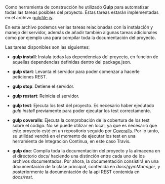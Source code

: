 Como herramienta de construcción he utilizado **Gulp** para automatizar todas las tareas posibles del proyecto. Estas tareas estarán implementadas en el archivo [gulpfile.js](https://github.com/i4vk/GymManager/blob/master/gulpfile.js).

En este archivo podemos ver las tareas relacionadas con la instalación y manejo del servidor, además de añadir también algunas tareas adicionales como por ejemplo una para compilar toda la documentación del proyecto.

Las tareas disponibles son las siguientes:

- **gulp install**: Instala todas las dependencias del proyecto, en función de aquellas dependencias definidas dentro del package.json.

- **gulp start**: Levanta el servidor para poder comenzar a hacerle peticiones REST.

- **gulp stop**: Detiene el servidor.

- **gulp restart**: Reinicia el servidor.

- **gulp test**: Ejecuta los test del proyecto. Es necesario haber ejecutado *gulp install* previamente para poder ejecutar los test correctamente.

- **gulp coveralls**: Ejecuta la comprobación de la cobertura de los test sobre el código. No se puede utilizar en local, ya que es necesario que este proyecto esté en un repositorio seguido por [Coveralls](https://coveralls.io/). Por lo tanto, su utilidad vendrá en el momento de ejecutar los test en una herramienta de Integración Continua, en este caso Travis.

- **gulp doc**: Compila toda la documentación del proyecto y la almacena en el directorio docs/ haciendo una distinción entre cada uno de los archivos documentados. Por ahora, la documentación consistirá en una documentación de la clase principal, contenida en *docs/gymManager*, y posteriormente la documentación de la api REST contenida en *docs/rest*.
